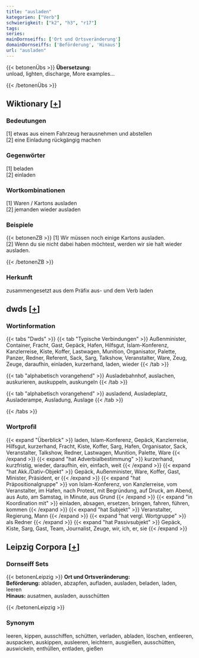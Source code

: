 ```yaml
---
title: "ausladen"
kategorien: ["Verb"]
schwierigkeit: ["k2", "h3", "r17"]
tags:
series:
mainDornseiffs: ['Ort und Ortsveränderung']
domainDornseiffs: ['Beförderung', 'Hinaus']
url: "ausladen"
---
```


{{< betonenÜbs >}}
**Übersetzung:**  
unload, lighten, discharge, More examples...  
  
{{< /betonenÜbs >}}

## Wiktionary [[+](https://de.wiktionary.org/wiki/ausladen)]

### Bedeutungen
[1] etwas aus einem Fahrzeug herausnehmen und abstellen  
[2] eine Einladung rückgängig machen  

### Gegenwörter
[1] beladen  
[2] einladen  

### Wortkombinationen
[1] Waren / Kartons ausladen  
[2] jemanden wieder ausladen  

### Beispiele
{{< betonenZB >}}
[1] Wir müssen noch einige Kartons ausladen.  
[2] Wenn du sie nicht dabei haben möchtest, werden wir sie halt wieder ausladen.  

{{< /betonenZB >}}
### Herkunft
zusammengesetzt aus dem Präfix aus- und dem Verb laden  



## dwds [[+](https://www.dwds.de/wb/ausladen)]

### Wortinformation
{{< tabs "Dwds" >}}
{{< tab "Typische Verbindungen" >}}
Außenminister, Container, Fracht, Gast, Gepäck, Hafen, Hilfsgut, Islam-Konferenz, Kanzlerreise, Kiste, Koffer, Lastwagen, Munition, Organisator, Palette, Panzer, Redner, Referent, Sack, Sarg, Talkshow, Veranstalter, Ware, Zeug, Zeuge, daraufhin, einladen, kurzerhand, laden, wieder
{{< /tab >}}

{{< tab "alphabetisch vorangehend" >}}
Ausladebahnhof, auslachen, auskurieren, auskuppeln, auskungeln
{{< /tab >}}

{{< tab "alphabetisch vorangehend" >}}
ausladend, Ausladeplatz, Ausladerampe, Ausladung, Auslage
{{< /tab >}}

{{< /tabs >}}

### Wortprofil
{{< expand "Überblick" >}} laden, Islam-Konferenz, Gepäck, Kanzlerreise, Hilfsgut, kurzerhand, Fracht, Kiste, Koffer, Sarg, Hafen, Organisator, Sack, Veranstalter, Talkshow, Redner, Lastwagen, Munition, Palette, Ware {{< /expand >}}
{{< expand "hat Adverbialbestimmung" >}} kurzerhand, kurzfristig, wieder, daraufhin, ein, einfach, weit {{< /expand >}}
{{< expand "hat Akk./Dativ-Objekt" >}} Gepäck, Außenminister, Ware, Koffer, Gast, Minister, Präsident, er {{< /expand >}}
{{< expand "hat Präpositionalgruppe" >}} von Islam-Konferenz, von Kanzlerreise, vom Veranstalter, im Hafen, nach Protest, mit Begründung, auf Druck, am Abend, aus Auto, am Samstag, in Minute, aus Grund {{< /expand >}}
{{< expand "in Koordination mit" >}} einladen, absagen, ersetzen, bringen, fahren, führen, kommen {{< /expand >}}
{{< expand "hat Subjekt" >}} Veranstalter, Regierung, Mann {{< /expand >}}
{{< expand "hat vergl. Wortgruppe" >}} als Redner {{< /expand >}}
{{< expand "hat Passivsubjekt" >}} Gepäck, Kiste, Sarg, Gast, Team, Journalist, Zeuge, wir, ich, er, sie {{< /expand >}}

## Leipzig Corpora [[+](https://corpora.uni-leipzig.de/en/res?word=ausladen&corpusId=deu_newscrawl-public_2018)]

### Dornseiff Sets
{{< betonenLeipzig >}}
**Ort und Ortsveränderung:**  
**Beförderung:** abladen, abzapfen, aufladen, ausladen, beladen, laden, leeren  
**Hinaus:** ausatmen, ausladen, ausschütten  

{{< /betonenLeipzig >}}

### Synonym
leeren, kippen, ausschiffen, schütten, verladen, abladen, löschen, entleeren, auspacken, auskippen, ausleeren, leichtern, ausgießen, ausschütten, auswickeln, enthüllen, entladen, gießen

